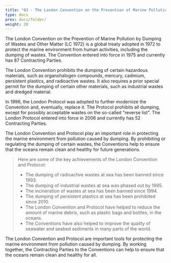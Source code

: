 ```yaml
---
title: "03 - The London Convention on the Prevention of Marine Pollution by Dumping of Wastes and Other Matter (LC 1972)"
type: docs
prev: docs/folder/
weight: 20
---
```


The London Convention on the Prevention of Marine Pollution by Dumping of Wastes and Other Matter (LC 1972) is a global treaty adopted in 1972 to protect the marine environment from human activities, including the dumping of wastes. The Convention entered into force in 1975 and currently has 87 Contracting Parties.

The London Convention prohibits the dumping of certain hazardous materials, such as organohalogen compounds, mercury, cadmium, persistent plastics, and radioactive wastes. It also requires a prior special permit for the dumping of certain other materials, such as industrial wastes and dredged material.

In 1996, the London Protocol was adopted to further modernize the Convention and, eventually, replace it. The Protocol prohibits all dumping, except for possibly acceptable wastes on the so-called "reverse list". The London Protocol entered into force in 2006 and currently has 52 Contracting Parties.

The London Convention and Protocol play an important role in protecting the marine environment from pollution caused by dumping. By prohibiting or regulating the dumping of certain wastes, the Conventions help to ensure that the oceans remain clean and healthy for future generations.

>Here are some of the key achievements of the London Convention and Protocol:
>* The dumping of radioactive wastes at sea has been banned since 1993.
>* The dumping of industrial wastes at sea was phased out by 1995.
>* The incineration of wastes at sea has been banned since 1994.
>* The dumping of persistent plastics at sea has been prohibited since 2010.
>* The London Convention and Protocol have helped to reduce the amount of marine debris, such as plastic bags and bottles, in the oceans.
>* The Conventions have also helped to improve the quality of seawater and seabed sediments in many parts of the world.

The London Convention and Protocol are important tools for protecting the marine environment from pollution caused by dumping. By working together, the Contracting Parties to the Conventions can help to ensure that the oceans remain clean and healthy for all.


